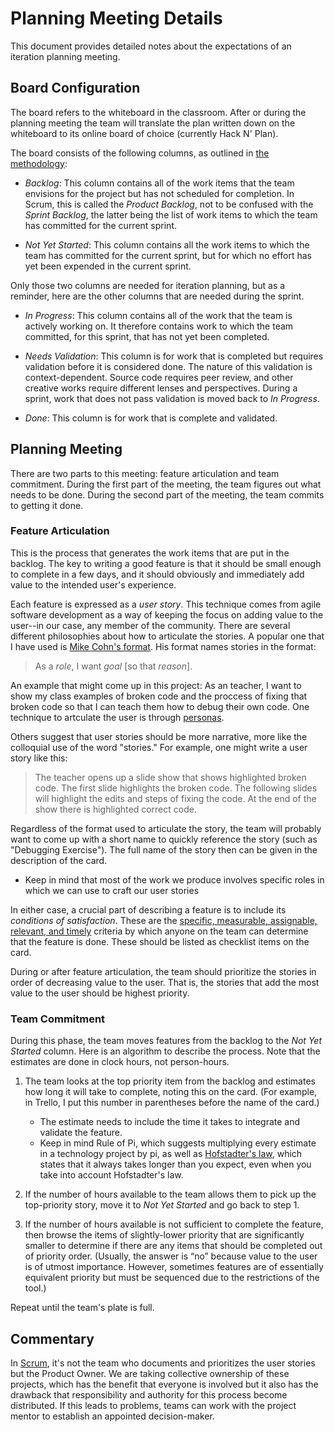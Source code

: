# Planning Meeting Details

This document provides detailed notes about the expectations of an
iteration planning meeting. 

## Board Configuration

The board refers to the whiteboard in the classroom. After or during the planning meeting the team will translate the plan written down on the whiteboard to its online board of choice (currently Hack N' Plan).

The board consists of the following columns, as outlined in [the methodology](Methodology.md):

- _Backlog_: This column contains all of the work items that the team envisions
  for the project but has not scheduled for completion. In Scrum, this is called
  the _Product Backlog_, not to be confused with the _Sprint Backlog_, the
  latter being the list of work items to which the team has committed for the
  current sprint.

- _Not Yet Started_: This column contains all the work items to which the team
  has committed for the current sprint, but for which no effort has yet been
  expended in the current sprint.

Only those two columns are needed for iteration planning, but as a reminder,
here are the other columns that are needed during the sprint.

- _In Progress_: This column contains all of the work that the team is actively
  working on. It therefore contains work to which the team committed, for this
  sprint, that has not yet been completed.

- _Needs Validation_: This column is for work that is completed but requires
  validation before it is considered done. The nature of this validation is
  context-dependent. Source code requires peer review, and other creative works require different lenses and perspectives.
  During a sprint, work that does not pass validation is moved back to
  _In Progress_.

- _Done_: This column is for work that is complete and validated.

## Planning Meeting

There are two parts to this meeting: feature articulation and team commitment.
During the first part of the meeting, the team figures out what needs to be done.
During the second part of the meeting, the team commits to getting it done.

### Feature Articulation

This is the process that generates the work items that are put in the backlog.
The key to writing a good feature is that it should be small enough to complete
in a few days, and it should obviously and immediately add value to the intended user's
experience. 

Each feature is expressed as a _user story_. This technique comes from
agile software development as a way of keeping the focus on adding value
to the user--in our case, any member of the community. There are several different philosophies about how to articulate the stories. A popular one that I have used is
[Mike Cohn's format](https://www.mountaingoatsoftware.com/agile/user-stories).
His format names stories in the format:

> As a _role_, I want _goal_ [so that _reason_].

An example that might come up in this project: As an
teacher, I want to show my class examples of broken code and the proccess of fixing that broken code so that I can teach them how to debug their own code. One technique to artculate the user is through [personas](http://www.agilemodeling.com/artifacts/personas.htm).

Others suggest that user stories should be more narrative, more like the 
colloquial use of the word "stories." For example, one might write a user
story like this:

> The teacher opens up a slide show that shows highlighted broken code. The first slide highlights the broken code. The following slides will highlight the edits and steps of fixing the code. At the end of the show there is highlighted correct code.

Regardless of the format used to articulate the story, the team will probably
want to come up with a short name to quickly reference the story (such as "Debugging Exercise").
The full name of the story then can be given in the description of the card.

  - Keep in mind that most of the work we produce involves specific roles in which we can use to craft our user stories

In either case, a crucial part of describing a feature is to include
its _conditions of satisfaction_. These are the [specific, measurable,
assignable, relevant, and timely](https://en.wikipedia.org/wiki/SMART_criteria)
criteria by which anyone on the team can determine that the feature is done.
These should be listed as checklist items on the card.

During or after feature articulation, the team should prioritize the stories in
order of decreasing value to the user. That is, the stories that add the most
value to the user should be highest priority. 

### Team Commitment

During this phase, the team moves features from the backlog to the _Not Yet
Started_ column. Here is an algorithm to describe the process. Note that the
estimates are done in clock hours, not person-hours.

1. The team looks at the top priority item from the backlog and estimates how
   long it will take to complete, noting this on the card. (For example, in
   Trello, I put this number in parentheses before the name of the card.)

    - The estimate needs to include the time it takes to integrate and 
    validate the feature. 
    - Keep in mind Rule of Pi, which suggests multiplying every estimate in a technology project by pi, as well as [Hofstadter's law](https://en.wikipedia.org/wiki/Hofstadter%27s_law), which states that it always takes longer than
    you expect, even when you take into account Hofstadter's law.

1. If the number of hours available to the team allows them to pick up the
top-priority story, move it to _Not Yet Started_ and go back to step&nbsp;1.

1. If the number of hours available is not sufficient to complete the feature,
   then browse the items of slightly-lower priority that are significantly
   smaller to determine if there are any items that should be completed out of
   priority order. (Usually, the answer is &ldquo;no&rdquo; because value to the
   user is of utmost importance. However, sometimes features are of essentially
   equivalent priority but must be sequenced due to the restrictions of the
   tool.)

Repeat until the team's plate is full.


## Commentary

In [Scrum](https://scrum.org), it's not the team who documents and prioritizes
the user stories but the Product Owner. We are taking collective ownership of
these projects, which has the benefit that everyone is involved but it also has
the drawback that responsibility and authority for this process become
distributed. If this leads to problems, teams can work with the project mentor
to establish an appointed decision-maker.